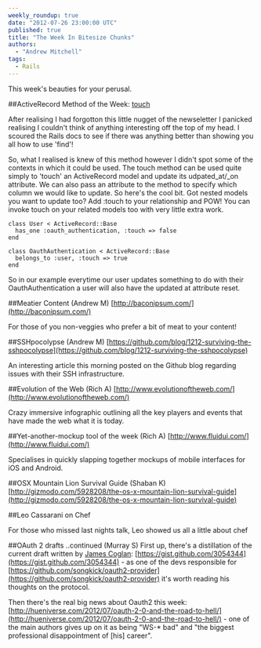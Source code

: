 ```yaml
---
weekly_roundup: true
date: "2012-07-26 23:00:00 UTC"
published: true
title: "The Week In Bitesize Chunks"
authors:
  - "Andrew Mitchell"
tags:
  - Rails
---
```


This week's beauties for your perusal.

##ActiveRecord Method of the Week: [touch](http://api.rubyonrails.org/classes/ActiveRecord/Persistence.html#method-i-touch)

After realising I had forgotton this little nugget of the newseletter I panicked realising I couldn't think of anything interesting off the top of my head. I scoured the Rails docs to see if there was anything better than showing you all how to use 'find'!

So, what I realised is knew of this method however I didn't spot some of the contexts in which it could be used. The touch method can be used quite simply to 'touch' an ActiveRecord model and update its udpated_at/_on attribute. We can also pass an attribute to the method to specify which column we would like to update. So here's the cool bit. Got nested models you want to update too? Add :touch to your relationship and POW! You can invoke touch on your related models too with very little extra work.

    class User < ActiveRecord::Base
      has_one :oauth_authentication, :touch => false
    end

    class OauthAuthentication < ActiveRecord::Base
      belongs_to :user, :touch => true
    end

So in our example everytime our user updates something to do with their OauthAuthentication a user will also have the updated at attribute reset.

##Meatier Content (Andrew M)
[http://baconipsum.com/](http://baconipsum.com/)

For those of you non-veggies who prefer a bit of meat to your content!


##SSHpocolypse (Andrew M)
[https://github.com/blog/1212-surviving-the-sshpocolypse](https://github.com/blog/1212-surviving-the-sshpocolypse)

An interesting article this morning posted on the Github blog regarding issues with their SSH infrastructure.

##Evolution of the Web (Rich A)
[http://www.evolutionoftheweb.com/](http://www.evolutionoftheweb.com/)

Crazy immersive infographic outlining all the key players and events that have made the web what it is today.


##Yet-another-mockup tool of the week (Rich A)
[http://www.fluidui.com/](http://www.fluidui.com/)

Specialises in quickly slapping together mockups of mobile interfaces for iOS and Android.

##OSX Mountain Lion Survival Guide (Shaban K)
[http://gizmodo.com/5928208/the-os-x-mountain-lion-survival-guide](http://gizmodo.com/5928208/the-os-x-mountain-lion-survival-guide)

##Leo Cassarani on Chef

For those who missed last nights talk, Leo showed us all a little about chef

##OAuth 2 drafts ..continued (Murray S)
First up, there's a distillation of the current draft written by [James Coglan](http://jcoglan.com/): [https://gist.github.com/3054344](https://gist.github.com/3054344) - as one of the devs responsible for [https://github.com/songkick/oauth2-provider](https://github.com/songkick/oauth2-provider) it's worth reading his thoughts on the protocol.

Then there's the real big news about Oauth2 this week:
[http://hueniverse.com/2012/07/oauth-2-0-and-the-road-to-hell/](http://hueniverse.com/2012/07/oauth-2-0-and-the-road-to-hell/) - one of the main authors gives up on it as being "WS-* bad" and "the biggest professional disappointment of [his] career".
